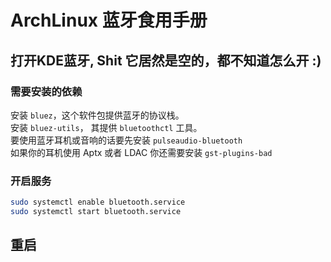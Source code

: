 
# ArchLinux 蓝牙食用手册

## 打开KDE蓝牙, Shit 它居然是空的，都不知道怎么开 :)
### 需要安装的依赖
安装 ```bluez```，这个软件包提供蓝牙的协议栈。  
安装 ```bluez-utils```， 其提供 ```bluetoothctl``` 工具。  
要使用蓝牙耳机或音响的话要先安装 ```pulseaudio-bluetooth```  
如果你的耳机使用 Aptx 或者 LDAC 你还需要安装 ```gst-plugins-bad```

### 开启服务
```bash
sudo systemctl enable bluetooth.service
sudo systemctl start bluetooth.service
```

## 重启